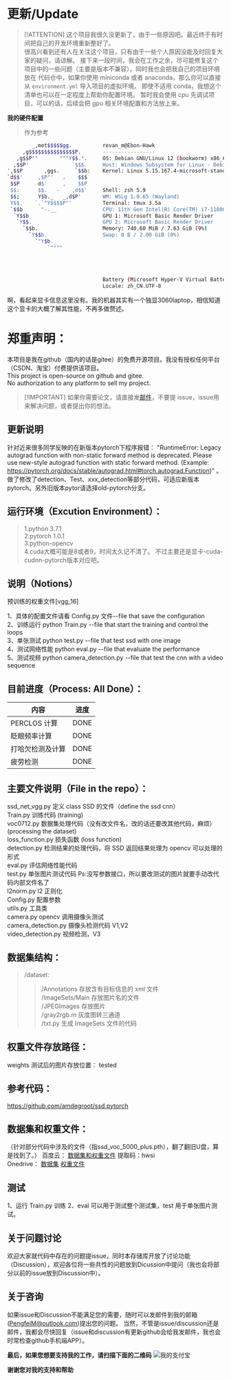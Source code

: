 # 更新/Update
> [!ATTENTION] 这个项目我很久没更新了，由于一些原因吧。最近终于有时间把自己的开发环境重新整好了。  
> 很高兴看到还有人在关注这个项目，只有由于一些个人原因没能及时回复大家的疑问，请谅解。
> 接下来一段时间，我会在工作之余，尽可能修复这个项目中的一些问题（主要是版本不兼容），同时我也会把我自己的项目环境放在
> 代码仓中，如果你使用 miniconda 或者 anaconda，那么你可以直接从 `environment.yml` 导入项目的虚拟环境。
> 即使不适用 conda，我想这个清单也可以在一定程度上帮助你配置环境。
> 暂时我会使用 cpu 先调试项目，可以的话，后续会把 gpu 相关环境配置和方法放上来。

**我的硬件配置**
> 作为参考
```bash
        _,met$$$$$gg.          revan_m@Ebon-Hawk
     ,g$$$$$$$$$$$$$$$P.       -----------------
   ,g$$P""       """Y$$.".     OS: Debian GNU/Linux 12 (bookworm) x86_64
  ,$$P'              `$$$.     Host: Windows Subsystem for Linux - Debian (2.4.13)
',$$P       ,ggs.     `$$b:    Kernel: Linux 5.15.167.4-microsoft-standard-WSL2
`d$$'     ,$P"'   .    $$$     
 $$P      d$'     ,    $$P     
 $$:      $$.   -    ,d$$'     Shell: zsh 5.9
 $$;      Y$b._   _,d$P'       WM: WSLg 1.0.65 (Wayland)
 Y$$.    `.`"Y$$$$P"'          Terminal: tmux 3.5a
 `$$b      "-.__               CPU: 11th Gen Intel(R) Core(TM) i7-11800H (4) @ 2.30 GHz
  `Y$$b                        GPU 1: Microsoft Basic Render Driver
   `Y$$.                       GPU 2: Microsoft Basic Render Driver
     `$$b.                     Memory: 740.60 MiB / 7.63 GiB (9%)
       `Y$$b.                  Swap: 0 B / 2.00 GiB (0%)
         `"Y$b._               
             `""""             
                               
                               
                               
                               
                               Battery (Microsoft Hyper-V Virtual Batte): 100% [AC Connected]
                               Locale: zh_CN.UTF-8
```
啊，看起来显卡信息这里没有。我的机器其实有一个独显3060laptop，相信知道这个显卡的大概了解其性能，不再多做赘述。


# 郑重声明：
本项目是我在github（国内的话是gitee）的免费开源项目。我没有授权任何平台（CSDN、淘宝）付费提供该项目。  
This project is open-source on github and gitee.  
No authorization to any platform to sell my project.  

> [!IMPORTANT] 如果你需要论文，请直接发[邮件](PengfeiM@outlook.com)，不要提 issue，issue用来解决问题，或者提出你的想法。

## 更新说明
针对近来很多同学反映的在新版本pytorch下程序报错：
"RuntimeError: Legacy autograd function with non-static forward method is deprecated. Please use new-style autograd function with static forward method. (Example: https://pytorch.org/docs/stable/autograd.html#torch.autograd.Function)" 。
做了修改了detection、Test、xxx_detection等部分代码，可适应新版本pytorch。另外旧版本pytor请选择old-pytorch分支。


## 运行环境（Excution Environment）：

> 1.python 3.7.1  
> 2.pytorch 1.0.1  
> 3.python-opencv  
> 4.cuda大概可能是8或者9，时间太久记不清了。   不过主要还是显卡-cuda-cudnn-pytorch版本对应吧。

## 说明（Notions）

预训练的权重文件[vgg_16]

1、具体的配置文件请看 Config.py 文件--file that save the configuration    
2、训练运行 python Train.py        --file that start the training and control the loops  
3、单张测试 python test.py         --file that test ssd with one image  
4、测试网络性能 python eval.py     --file that evaluate the performance  
5、测试视频 python camera_detection.py --file that test the cnn with a video sequence  

## 目前进度（Process: All Done）：

| 内容             | 进度 |
| ---------------- | ---- |
| PERCLOS 计算     | DONE |
| 眨眼频率计算     | DONE |
| 打哈欠检测及计算 | DONE |
| 疲劳检测         | DONE |

## 主要文件说明（File in the repo）：

ssd_net_vgg.py 定义 class SSD 的文件（define the ssd cnn）  
Train.py 训练代码  (training)  
voc0712.py 数据集处理代码（没有改文件名，改的话还要改其他代码，麻烦）  (processing the dataset)  
loss_function.py 损失函数  (loss function)  
detection.py 检测结果的处理代码，将 SSD 返回结果处理为 opencv 可以处理的形式   
eval.py 评估网络性能代码    
test.py 单张图片测试代码 Ps:没写参数接口，所以要改测试的图片就要手动改代码内部文件名了    
l2norm.py l2 正则化    
Config.py 配置参数     
utils.py 工具类  
camera.py opencv 调用摄像头测试  
camera_detection.py 摄像头检测代码 V1,V2  
video_detection.py 视频检测，V3

## 数据集结构：

> /dataset:
>
> > /Annotations 存放含有目标信息的 xml 文件  
> > /ImageSets/Main 存放图片名的文件  
> > /JPEGImages 存放图片  
> > /gray2rgb.m 灰度图转三通道  
> > /txt.py 生成 ImageSets 文件的代码

## 权重文件存放路径：

weights
测试后的图片存放位置：
tested

## 参考代码：

https://github.com/amdegroot/ssd.pytorch

## 数据集和权重文件：
（针对部分代码中涉及的文件（指ssd_voc_5000_plus.pth），翻了翻旧U盘，算是找到了。）
百度云：
[数据集和权重文件](https://pan.baidu.com/s/1cgl94gxSNEW0ZI-wYcZtpQ)
提取码：hwsi  
Onedrive：
[数据集](https://mailustceducn-my.sharepoint.com/:u:/g/personal/mpf916_mail_ustc_edu_cn/ER0UB-cAe1VDp9hJZ7e5Ef4B7kGvVX4PePSj7WRtb9VrLQ?e=lbDnjV)
[权重文件](https://mailustceducn-my.sharepoint.com/:f:/g/personal/mpf916_mail_ustc_edu_cn/EqGCPA3SGz5Mp-RMHJSoSSwBg-KG09qwgSAPiOjMOcVVtQ?e=v5yhQz)

## 测试

1、运行 Train.py 训练
2、eval 可以用于测试整个测试集，test 用于单张图片测试。

## 关于问题讨论
欢迎大家就代码中存在的问题提issue，同时本存储库开放了讨论功能（Discussion），欢迎各位将一些共性的问题放到Dicussion中提问（我也会将部分以前的issue放到Discussion中）。

## 关于咨询
如果issue和Discussion不能满足您的需要，随时可以发邮件到我的邮箱(PengfeiM@outlook.com)提出您的问题。
当然，不管是issue/discussion还是邮件，我都会尽快回复（issue和discussion有更新github会给我发邮件，我也会时常检查github手机端APP）。

**最后，如果您想要支持我的工作，请扫描下面的二维码**
![我的支付宝](https://user-images.githubusercontent.com/45191163/116050673-55db0400-a6aa-11eb-9588-cc0546e89f70.jpg)

**谢谢您对我的支持和帮助**
